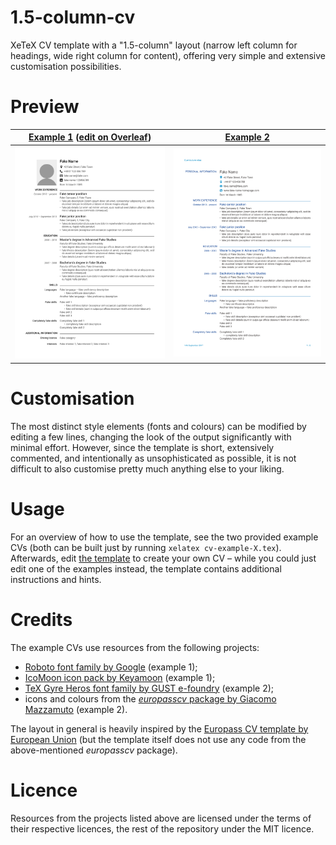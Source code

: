# 1.5-column-cv

XeTeX CV template with a "1.5-column" layout (narrow left column for headings,
wide right column for content), offering very simple and extensive customisation
possibilities.

# Preview

[Example 1](example-1/cv-example-1.pdf) ([edit on Overleaf](https://www.overleaf.com/latex/templates/1-dot-5-column-cv/rpcbqtrsgbxm)) | [Example 2](example-2/cv-example-2.pdf)
:------------------------------------------------------------------------------------------------------------------------------------:|:---------------------------------------:
![example-1](example-1/cv-example-1.png)                                                                                              | ![example-2](example-2/cv-example-2.png)

# Customisation

The most distinct style elements (fonts and colours) can be modified by editing
a few lines, changing the look of the output significantly with minimal effort.
However, since the template is short, extensively commented, and intentionally
as unsophisticated as possible, it is not difficult to also customise pretty
much anything else to your liking.

# Usage

For an overview of how to use the template, see the two provided example CVs
(both can be built just by running `xelatex cv-example-X.tex`). Afterwards, edit
[the template](cv-template.tex) to create your own CV – while you could just
edit one of the examples instead, the template contains additional instructions
and hints.

# Credits

The example CVs use resources from the following projects:
* [Roboto font family by Google](https://fonts.google.com/specimen/Roboto?selection.family=Roboto) (example 1);
* [IcoMoon icon pack by Keyamoon](https://icomoon.io/#icons-icomoon) (example 1);
* [TeX Gyre Heros font family by GUST e-foundry](https://www.fontsquirrel.com/fonts/tex-gyre-heros) (example 2);
* icons and colours from the [*europasscv* package by Giacomo Mazzamuto](https://www.ctan.org/tex-archive/macros/latex/contrib/europasscv) (example 2).

The layout in general is heavily inspired by the [Europass CV template by
European Union](http://europass.cedefop.europa.eu/documents/curriculum-vitae)
(but the template itself does not use any code from the above-mentioned
*europasscv* package).

# Licence

Resources from the projects listed above are licensed under the terms of their
respective licences, the rest of the repository under the MIT licence.
